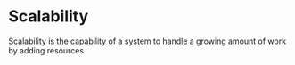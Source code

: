 # Scalability

Scalability is the capability of a system to handle a growing amount of work by adding resources.